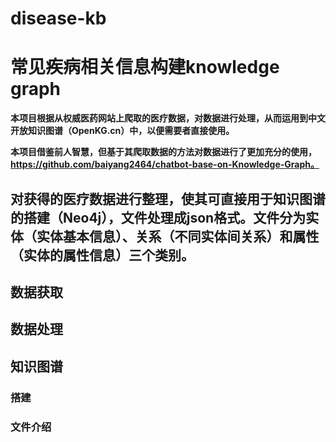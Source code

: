 # disease-kb
# 常见疾病相关信息构建knowledge graph

**本项目根据从权威医药网站上爬取的医疗数据，对数据进行处理，从而运用到中文开放知识图谱（OpenKG.cn）中，以便需要者直接使用。**
 
**本项目借鉴前人智慧，但基于其爬取数据的方法对数据进行了更加充分的使用，https://github.com/baiyang2464/chatbot-base-on-Knowledge-Graph。**
 
**对获得的医疗数据进行整理，使其可直接用于知识图谱的搭建（Neo4j），文件处理成json格式。文件分为实体（实体基本信息）、关系（不同实体间关系）和属性（实体的属性信息）三个类别。**
---
## 数据获取

## 数据处理

## 知识图谱
### 搭建
### 文件介绍

